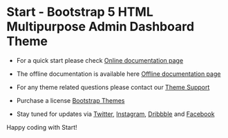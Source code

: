 # Start - Bootstrap 5 HTML Multipurpose Admin Dashboard Theme

- For a quick start please check [Online documentation page](//preview.keenthemes.com/start/documentation/getting-started.html)

- The offline documentation is available here [Offline documentation page](//theme/dist/documentation/getting-started.html)

- For any theme related questions please contact our [Theme Support](//keenthemes.com/support/)

- Purchase a license [Bootstrap Themes](//themes.getbootstrap.com/product/start-multipurpose-admin-dashboard-theme/)

- Stay tuned for updates via [Twitter](//www.twitter.com/keenthemes), [Instagram](//www.instagram.com/keenthemes), [Dribbble](//dribbble.com/keenthemes) and [Facebook](//facebook.com/keenthemes)

Happy coding with Start!
